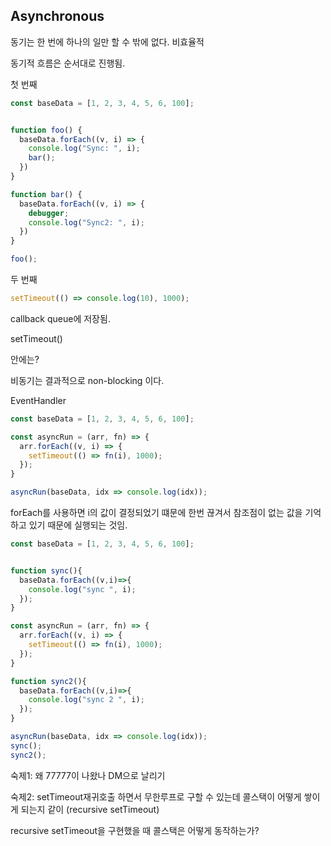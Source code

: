 ## Asynchronous

동기는 한 번에 하나의 일만 할 수 밖에 없다. 비효율적

동기적 흐름은 순서대로 진행됨.

첫 번째

```javascript
const baseData = [1, 2, 3, 4, 5, 6, 100];


function foo() {
  baseData.forEach((v, i) => {
    console.log("Sync: ", i);
    bar();
  })
}

function bar() {
  baseData.forEach((v, i) => {
    debugger;
    console.log("Sync2: ", i);
  })
}

foo();
```



두 번째

```javascript
setTimeout(() => console.log(10), 1000);
```



callback queue에 저장됨.



setTimeout()

안에는? 



비동기는 결과적으로 non-blocking 이다.

EventHandler



```javascript
const baseData = [1, 2, 3, 4, 5, 6, 100];

const asyncRun = (arr, fn) => {
  arr.forEach((v, i) => {
    setTimeout(() => fn(i), 1000);
  });
}

asyncRun(baseData, idx => console.log(idx));
```



forEach를 사용하면 i의 값이 결정되었기 떄문에 한번 끊겨서 참조점이 없는 값을 기억하고 있기 때문에 실행되는 것임.





```javascript
const baseData = [1, 2, 3, 4, 5, 6, 100];


function sync(){
  baseData.forEach((v,i)=>{
    console.log("sync ", i);
  });
}

const asyncRun = (arr, fn) => {
  arr.forEach((v, i) => {
    setTimeout(() => fn(i), 1000);
  });
}

function sync2(){
  baseData.forEach((v,i)=>{
    console.log("sync 2 ", i);
  });
}

asyncRun(baseData, idx => console.log(idx));
sync();
sync2();
```





숙제1: 왜 77777이 나왔나 DM으로 날리기

숙제2: setTimeout재귀호출 하면서 무한루프로 구할 수 있는데 콜스택이 어떻게 쌓이게 되는지 같이  (recursive setTimeout)



recursive setTimeout을 구현했을 때 콜스택은 어떻게 동작하는가?